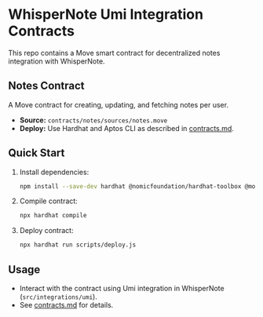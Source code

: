 # WhisperNote Umi Integration Contracts

This repo contains a Move smart contract for decentralized notes integration with WhisperNote.

## Notes Contract

A Move contract for creating, updating, and fetching notes per user.

- **Source:** `contracts/notes/sources/notes.move`
- **Deploy:** Use Hardhat and Aptos CLI as described in [contracts.md](../docxed/docxed/buildathonzx/whisperrnote/integrations/umi/contracts.md).

## Quick Start

1. Install dependencies:
    ```sh
    npm install --save-dev hardhat @nomicfoundation/hardhat-toolbox @moved/hardhat-plugin @aptos-labs/ts-sdk
    ```
2. Compile contract:
    ```sh
    npx hardhat compile
    ```
3. Deploy contract:
    ```sh
    npx hardhat run scripts/deploy.js
    ```

## Usage

- Interact with the contract using Umi integration in WhisperNote (`src/integrations/umi`).
- See [contracts.md](../docxed/docxed/buildathonzx/whisperrnote/integrations/umi/contracts.md) for details.
